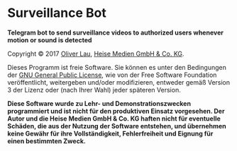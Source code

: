 # Surveillance Bot

**Telegram bot to send surveillance videos to authorized users whenever motion or sound is detected**






Copyright &copy; 2017 [Oliver Lau](mailto:ola@ct.de),
<a href="http://www.heise.de/">Heise Medien GmbH & Co. KG</a>.

Dieses Programm ist freie Software. Sie können es unter den Bedingungen der
<a href="http://www.gnu.org/licenses/gpl-3.0">GNU General Public License</a>,
wie von der Free Software Foundation veröffentlicht, weitergeben und/oder
modifizieren, entweder gemäß Version 3 der Lizenz oder (nach Ihrer Wahl)
jeder späteren Version.

__Diese Software wurde zu Lehr- und Demonstrationszwecken programmiert
und ist nicht für den produktiven Einsatz vorgesehen. Der Autor und die
Heise Medien GmbH & Co. KG haften nicht für eventuelle Schäden, die aus
der Nutzung der Software entstehen, und übernehmen keine Gewähr für ihre
Vollständigkeit, Fehlerfreiheit und Eignung für einen bestimmten Zweck.__
